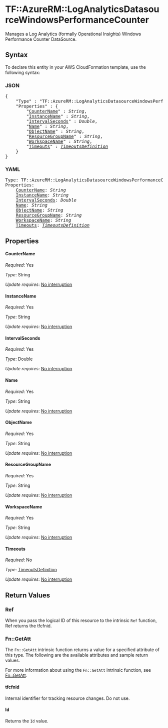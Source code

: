 # TF::AzureRM::LogAnalyticsDatasourceWindowsPerformanceCounter

Manages a Log Analytics (formally Operational Insights) Windows Performance Counter DataSource.

## Syntax

To declare this entity in your AWS CloudFormation template, use the following syntax:

### JSON

<pre>
{
    "Type" : "TF::AzureRM::LogAnalyticsDatasourceWindowsPerformanceCounter",
    "Properties" : {
        "<a href="#countername" title="CounterName">CounterName</a>" : <i>String</i>,
        "<a href="#instancename" title="InstanceName">InstanceName</a>" : <i>String</i>,
        "<a href="#intervalseconds" title="IntervalSeconds">IntervalSeconds</a>" : <i>Double</i>,
        "<a href="#name" title="Name">Name</a>" : <i>String</i>,
        "<a href="#objectname" title="ObjectName">ObjectName</a>" : <i>String</i>,
        "<a href="#resourcegroupname" title="ResourceGroupName">ResourceGroupName</a>" : <i>String</i>,
        "<a href="#workspacename" title="WorkspaceName">WorkspaceName</a>" : <i>String</i>,
        "<a href="#timeouts" title="Timeouts">Timeouts</a>" : <i><a href="timeoutsdefinition.md">TimeoutsDefinition</a></i>
    }
}
</pre>

### YAML

<pre>
Type: TF::AzureRM::LogAnalyticsDatasourceWindowsPerformanceCounter
Properties:
    <a href="#countername" title="CounterName">CounterName</a>: <i>String</i>
    <a href="#instancename" title="InstanceName">InstanceName</a>: <i>String</i>
    <a href="#intervalseconds" title="IntervalSeconds">IntervalSeconds</a>: <i>Double</i>
    <a href="#name" title="Name">Name</a>: <i>String</i>
    <a href="#objectname" title="ObjectName">ObjectName</a>: <i>String</i>
    <a href="#resourcegroupname" title="ResourceGroupName">ResourceGroupName</a>: <i>String</i>
    <a href="#workspacename" title="WorkspaceName">WorkspaceName</a>: <i>String</i>
    <a href="#timeouts" title="Timeouts">Timeouts</a>: <i><a href="timeoutsdefinition.md">TimeoutsDefinition</a></i>
</pre>

## Properties

#### CounterName

_Required_: Yes

_Type_: String

_Update requires_: [No interruption](https://docs.aws.amazon.com/AWSCloudFormation/latest/UserGuide/using-cfn-updating-stacks-update-behaviors.html#update-no-interrupt)

#### InstanceName

_Required_: Yes

_Type_: String

_Update requires_: [No interruption](https://docs.aws.amazon.com/AWSCloudFormation/latest/UserGuide/using-cfn-updating-stacks-update-behaviors.html#update-no-interrupt)

#### IntervalSeconds

_Required_: Yes

_Type_: Double

_Update requires_: [No interruption](https://docs.aws.amazon.com/AWSCloudFormation/latest/UserGuide/using-cfn-updating-stacks-update-behaviors.html#update-no-interrupt)

#### Name

_Required_: Yes

_Type_: String

_Update requires_: [No interruption](https://docs.aws.amazon.com/AWSCloudFormation/latest/UserGuide/using-cfn-updating-stacks-update-behaviors.html#update-no-interrupt)

#### ObjectName

_Required_: Yes

_Type_: String

_Update requires_: [No interruption](https://docs.aws.amazon.com/AWSCloudFormation/latest/UserGuide/using-cfn-updating-stacks-update-behaviors.html#update-no-interrupt)

#### ResourceGroupName

_Required_: Yes

_Type_: String

_Update requires_: [No interruption](https://docs.aws.amazon.com/AWSCloudFormation/latest/UserGuide/using-cfn-updating-stacks-update-behaviors.html#update-no-interrupt)

#### WorkspaceName

_Required_: Yes

_Type_: String

_Update requires_: [No interruption](https://docs.aws.amazon.com/AWSCloudFormation/latest/UserGuide/using-cfn-updating-stacks-update-behaviors.html#update-no-interrupt)

#### Timeouts

_Required_: No

_Type_: <a href="timeoutsdefinition.md">TimeoutsDefinition</a>

_Update requires_: [No interruption](https://docs.aws.amazon.com/AWSCloudFormation/latest/UserGuide/using-cfn-updating-stacks-update-behaviors.html#update-no-interrupt)

## Return Values

### Ref

When you pass the logical ID of this resource to the intrinsic `Ref` function, Ref returns the tfcfnid.

### Fn::GetAtt

The `Fn::GetAtt` intrinsic function returns a value for a specified attribute of this type. The following are the available attributes and sample return values.

For more information about using the `Fn::GetAtt` intrinsic function, see [Fn::GetAtt](https://docs.aws.amazon.com/AWSCloudFormation/latest/UserGuide/intrinsic-function-reference-getatt.html).

#### tfcfnid

Internal identifier for tracking resource changes. Do not use.

#### Id

Returns the <code>Id</code> value.

